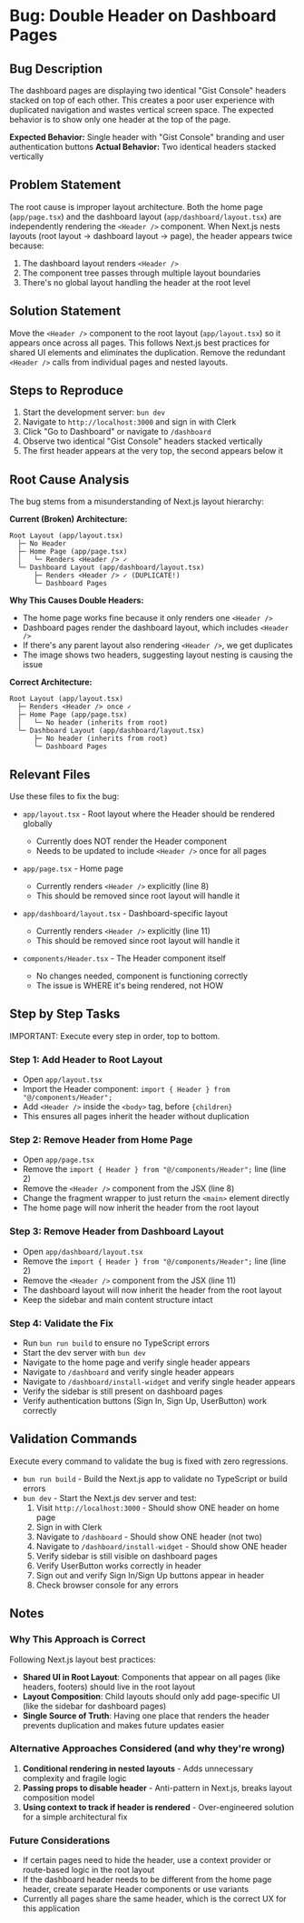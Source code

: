 # Bug: Double Header on Dashboard Pages

## Bug Description
The dashboard pages are displaying two identical "Gist Console" headers stacked on top of each other. This creates a poor user experience with duplicated navigation and wastes vertical screen space. The expected behavior is to show only one header at the top of the page.

**Expected Behavior:** Single header with "Gist Console" branding and user authentication buttons
**Actual Behavior:** Two identical headers stacked vertically

## Problem Statement
The root cause is improper layout architecture. Both the home page (`app/page.tsx`) and the dashboard layout (`app/dashboard/layout.tsx`) are independently rendering the `<Header />` component. When Next.js nests layouts (root layout → dashboard layout → page), the header appears twice because:

1. The dashboard layout renders `<Header />`
2. The component tree passes through multiple layout boundaries
3. There's no global layout handling the header at the root level

## Solution Statement
Move the `<Header />` component to the root layout (`app/layout.tsx`) so it appears once across all pages. This follows Next.js best practices for shared UI elements and eliminates the duplication. Remove the redundant `<Header />` calls from individual pages and nested layouts.

## Steps to Reproduce
1. Start the development server: `bun dev`
2. Navigate to `http://localhost:3000` and sign in with Clerk
3. Click "Go to Dashboard" or navigate to `/dashboard`
4. Observe two identical "Gist Console" headers stacked vertically
5. The first header appears at the very top, the second appears below it

## Root Cause Analysis
The bug stems from a misunderstanding of Next.js layout hierarchy:

**Current (Broken) Architecture:**
```
Root Layout (app/layout.tsx)
  ├─ No Header
  ├─ Home Page (app/page.tsx)
  │   └─ Renders <Header /> ✓
  └─ Dashboard Layout (app/dashboard/layout.tsx)
      ├─ Renders <Header /> ✓ (DUPLICATE!)
      └─ Dashboard Pages
```

**Why This Causes Double Headers:**
- The home page works fine because it only renders one `<Header />`
- Dashboard pages render the dashboard layout, which includes `<Header />`
- If there's any parent layout also rendering `<Header />`, we get duplicates
- The image shows two headers, suggesting layout nesting is causing the issue

**Correct Architecture:**
```
Root Layout (app/layout.tsx)
  ├─ Renders <Header /> once ✓
  ├─ Home Page (app/page.tsx)
  │   └─ No header (inherits from root)
  └─ Dashboard Layout (app/dashboard/layout.tsx)
      ├─ No header (inherits from root)
      └─ Dashboard Pages
```

## Relevant Files
Use these files to fix the bug:

- `app/layout.tsx` - Root layout where the Header should be rendered globally
  - Currently does NOT render the Header component
  - Needs to be updated to include `<Header />` once for all pages

- `app/page.tsx` - Home page
  - Currently renders `<Header />` explicitly (line 8)
  - This should be removed since root layout will handle it

- `app/dashboard/layout.tsx` - Dashboard-specific layout
  - Currently renders `<Header />` explicitly (line 11)
  - This should be removed since root layout will handle it

- `components/Header.tsx` - The Header component itself
  - No changes needed, component is functioning correctly
  - The issue is WHERE it's being rendered, not HOW

## Step by Step Tasks
IMPORTANT: Execute every step in order, top to bottom.

### Step 1: Add Header to Root Layout
- Open `app/layout.tsx`
- Import the Header component: `import { Header } from "@/components/Header";`
- Add `<Header />` inside the `<body>` tag, before `{children}`
- This ensures all pages inherit the header without duplication

### Step 2: Remove Header from Home Page
- Open `app/page.tsx`
- Remove the `import { Header } from "@/components/Header";` line (line 2)
- Remove the `<Header />` component from the JSX (line 8)
- Change the fragment wrapper to just return the `<main>` element directly
- The home page will now inherit the header from the root layout

### Step 3: Remove Header from Dashboard Layout
- Open `app/dashboard/layout.tsx`
- Remove the `import { Header } from "@/components/Header";` line (line 2)
- Remove the `<Header />` component from the JSX (line 11)
- The dashboard layout will now inherit the header from the root layout
- Keep the sidebar and main content structure intact

### Step 4: Validate the Fix
- Run `bun run build` to ensure no TypeScript errors
- Start the dev server with `bun dev`
- Navigate to the home page and verify single header appears
- Navigate to `/dashboard` and verify single header appears
- Navigate to `/dashboard/install-widget` and verify single header appears
- Verify the sidebar is still present on dashboard pages
- Verify authentication buttons (Sign In, Sign Up, UserButton) work correctly

## Validation Commands
Execute every command to validate the bug is fixed with zero regressions.

- `bun run build` - Build the Next.js app to validate no TypeScript or build errors
- `bun dev` - Start the Next.js dev server and test:
  1. Visit `http://localhost:3000` - Should show ONE header on home page
  2. Sign in with Clerk
  3. Navigate to `/dashboard` - Should show ONE header (not two)
  4. Navigate to `/dashboard/install-widget` - Should show ONE header
  5. Verify sidebar is still visible on dashboard pages
  6. Verify UserButton works correctly in header
  7. Sign out and verify Sign In/Sign Up buttons appear in header
  8. Check browser console for any errors

## Notes

### Why This Approach is Correct
Following Next.js layout best practices:
- **Shared UI in Root Layout**: Components that appear on all pages (like headers, footers) should live in the root layout
- **Layout Composition**: Child layouts should only add page-specific UI (like the sidebar for dashboard pages)
- **Single Source of Truth**: Having one place that renders the header prevents duplication and makes future updates easier

### Alternative Approaches Considered (and why they're wrong)
1. **Conditional rendering in nested layouts** - Adds unnecessary complexity and fragile logic
2. **Passing props to disable header** - Anti-pattern in Next.js, breaks layout composition model
3. **Using context to track if header is rendered** - Over-engineered solution for a simple architectural fix

### Future Considerations
- If certain pages need to hide the header, use a context provider or route-based logic in the root layout
- If the dashboard header needs to be different from the home page header, create separate Header components or use variants
- Currently all pages share the same header, which is the correct UX for this application
